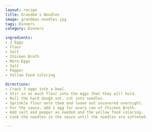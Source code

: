 ```yaml
---
layout: recipe
title: Grandma's Noodles
image: grandmas-noodles.jpg
tags: Dinners
category: Dinners

ingredients:
- 3 Eggs
- Flour
- Salt
- Chicken Broth
- More Eggs
- Salt
- Pepper
- Yellow Food Coloring

directions:
- Crack 3 eggs into a bowl.
- Stir in as much flour into the eggs that they will hold.
- Roll the hard dough out, cut into noodles.
- Sprinkle flour onto them and leave out uncovered overnight.
- For the sauce, add 1 egg for every can of Chicken Broth.
- Add salt and pepper as needed and the yellow food coloring.
- Cook the noodles in the sauce until the noodles are softened.

---
```

